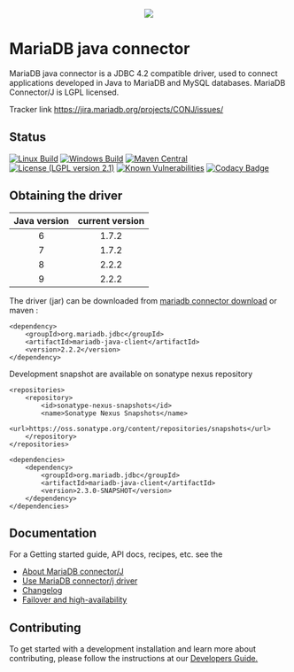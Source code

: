 <p align="center">
  <a href="http://mariadb.org/">
    <img src="https://mariadb.com/themes/custom/mariadb/logo.svg">
  </a>
</p>

# MariaDB java connector

MariaDB java connector is a JDBC 4.2 compatible driver, used to connect applications developed in Java to MariaDB and MySQL databases. MariaDB Connector/J is LGPL licensed.

Tracker link <a href="https://jira.mariadb.org/projects/CONJ/issues/">https://jira.mariadb.org/projects/CONJ/issues/</a>

## Status
[![Linux Build](https://travis-ci.org/MariaDB/mariadb-connector-j.svg?branch=master)](https://travis-ci.org/MariaDB/mariadb-connector-j)
[![Windows Build](https://ci.appveyor.com/api/projects/status/7hpe3wmbu57r8noa/branch/master?svg=true)](https://ci.appveyor.com/project/rusher/mariadb-connector-j/branch/master)
[![Maven Central](https://maven-badges.herokuapp.com/maven-central/org.mariadb.jdbc/mariadb-java-client/badge.svg)](https://maven-badges.herokuapp.com/maven-central/org.mariadb.jdbc/mariadb-java-client)
[![License (LGPL version 2.1)](https://img.shields.io/badge/license-GNU%20LGPL%20version%202.1-green.svg?style=flat-square)](http://opensource.org/licenses/LGPL-2.1)
[![Known Vulnerabilities](https://snyk.io/test/github/mariadb/mariadb-connector-j/badge.svg)](https://snyk.io/test/github/mariadb/mariadb-connector-j)
[![Codacy Badge](https://api.codacy.com/project/badge/Grade/be7f4c89d63e496d824e8f365478e8c8)](https://www.codacy.com/app/diego-dupin/mariadb-connector-j?utm_source=github.com&amp;utm_medium=referral&amp;utm_content=MariaDB/mariadb-connector-j&amp;utm_campaign=Badge_Grade)

## Obtaining the driver

| Java version | current version |
|:------------:|:-------------------------:|
| 6 | 1.7.2 |
| 7 | 1.7.2 |
| 8 | 2.2.2 |
| 9 | 2.2.2 |

The driver (jar) can be downloaded from [mariadb connector download](https://mariadb.com/products/connectors-plugins)
or maven : 
```script
<dependency>
	<groupId>org.mariadb.jdbc</groupId>
	<artifactId>mariadb-java-client</artifactId>
	<version>2.2.2</version>
</dependency>
```

Development snapshot are available on sonatype nexus repository  
```script
<repositories>
    <repository>
        <id>sonatype-nexus-snapshots</id>
        <name>Sonatype Nexus Snapshots</name>
        <url>https://oss.sonatype.org/content/repositories/snapshots</url>
    </repository>
</repositories>

<dependencies>
    <dependency>
        <groupId>org.mariadb.jdbc</groupId>
        <artifactId>mariadb-java-client</artifactId>
        <version>2.3.0-SNAPSHOT</version>
    </dependency>
</dependencies>
```

## Documentation

For a Getting started guide, API docs, recipes,  etc. see the 
* [About MariaDB connector/J](/documentation/about-mariadb-connector-j.creole)
* [Use MariaDB connector/j driver](/documentation/use-mariadb-connector-j-driver.creole)
* [Changelog](/documentation/changelog.creole)
* [Failover and high-availability](/documentation/failover-and-high-availability-with-mariadb-connector-j.creole)


## Contributing
To get started with a development installation and learn more about contributing, please follow the instructions at our 
[Developers Guide.](/documentation/developers-guide.creole)
